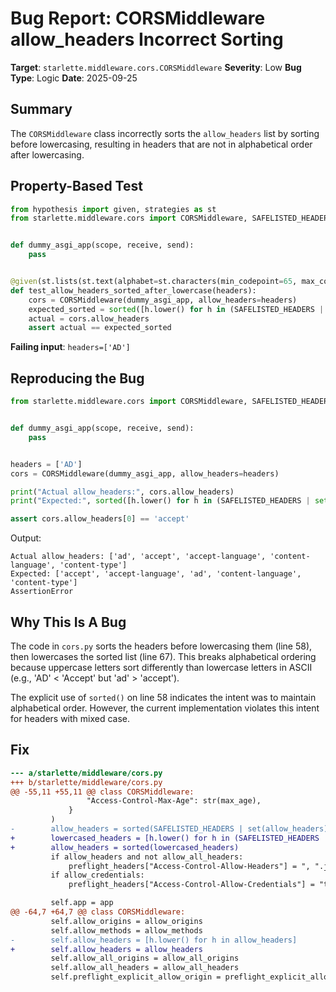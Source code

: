 # Bug Report: CORSMiddleware allow_headers Incorrect Sorting

**Target**: `starlette.middleware.cors.CORSMiddleware`
**Severity**: Low
**Bug Type**: Logic
**Date**: 2025-09-25

## Summary

The `CORSMiddleware` class incorrectly sorts the `allow_headers` list by sorting before lowercasing, resulting in headers that are not in alphabetical order after lowercasing.

## Property-Based Test

```python
from hypothesis import given, strategies as st
from starlette.middleware.cors import CORSMiddleware, SAFELISTED_HEADERS


def dummy_asgi_app(scope, receive, send):
    pass


@given(st.lists(st.text(alphabet=st.characters(min_codepoint=65, max_codepoint=90), min_size=1, max_size=20), min_size=1, max_size=10))
def test_allow_headers_sorted_after_lowercase(headers):
    cors = CORSMiddleware(dummy_asgi_app, allow_headers=headers)
    expected_sorted = sorted([h.lower() for h in (SAFELISTED_HEADERS | set(headers))])
    actual = cors.allow_headers
    assert actual == expected_sorted
```

**Failing input**: `headers=['AD']`

## Reproducing the Bug

```python
from starlette.middleware.cors import CORSMiddleware, SAFELISTED_HEADERS


def dummy_asgi_app(scope, receive, send):
    pass


headers = ['AD']
cors = CORSMiddleware(dummy_asgi_app, allow_headers=headers)

print("Actual allow_headers:", cors.allow_headers)
print("Expected:", sorted([h.lower() for h in (SAFELISTED_HEADERS | set(headers))]))

assert cors.allow_headers[0] == 'accept'
```

Output:
```
Actual allow_headers: ['ad', 'accept', 'accept-language', 'content-language', 'content-type']
Expected: ['accept', 'accept-language', 'ad', 'content-language', 'content-type']
AssertionError
```

## Why This Is A Bug

The code in `cors.py` sorts the headers before lowercasing them (line 58), then lowercases the sorted list (line 67). This breaks alphabetical ordering because uppercase letters sort differently than lowercase letters in ASCII (e.g., 'AD' < 'Accept' but 'ad' > 'accept').

The explicit use of `sorted()` on line 58 indicates the intent was to maintain alphabetical order. However, the current implementation violates this intent for headers with mixed case.

## Fix

```diff
--- a/starlette/middleware/cors.py
+++ b/starlette/middleware/cors.py
@@ -55,11 +55,11 @@ class CORSMiddleware:
                 "Access-Control-Max-Age": str(max_age),
             }
         )
-        allow_headers = sorted(SAFELISTED_HEADERS | set(allow_headers))
+        lowercased_headers = [h.lower() for h in (SAFELISTED_HEADERS | set(allow_headers))]
+        allow_headers = sorted(lowercased_headers)
         if allow_headers and not allow_all_headers:
             preflight_headers["Access-Control-Allow-Headers"] = ", ".join(allow_headers)
         if allow_credentials:
             preflight_headers["Access-Control-Allow-Credentials"] = "true"

         self.app = app
@@ -64,7 +64,7 @@ class CORSMiddleware:
         self.allow_origins = allow_origins
         self.allow_methods = allow_methods
-        self.allow_headers = [h.lower() for h in allow_headers]
+        self.allow_headers = allow_headers
         self.allow_all_origins = allow_all_origins
         self.allow_all_headers = allow_all_headers
         self.preflight_explicit_allow_origin = preflight_explicit_allow_origin
```